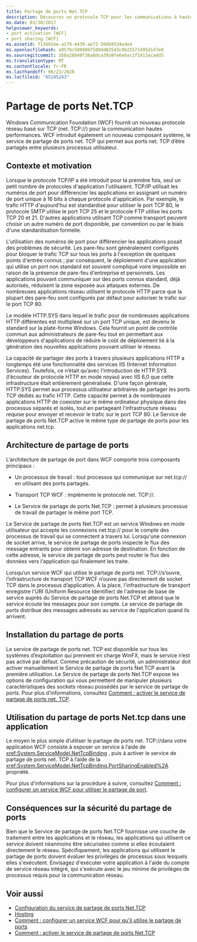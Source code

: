 ```yaml
---
title: Partage de ports Net.TCP
description: Découvrez un protocole TCP pour les communications à hautes performances et le service qui permet aux ports d’être partagés entre plusieurs processus utilisateur dans WCF.
ms.date: 03/30/2017
helpviewer_keywords:
- port activation [WCF]
- port sharing [WCF]
ms.assetid: f13692ee-a179-4439-ae72-50db9534eded
ms.openlocfilehash: a9579c588906f509dd835d3c9b25571495d147e0
ms.sourcegitcommit: 358a28048f36a8dca39a9fe6e6ac1f1913acadd5
ms.translationtype: MT
ms.contentlocale: fr-FR
ms.lasthandoff: 06/23/2020
ms.locfileid: "85245243"
---
```

# <a name="nettcp-port-sharing"></a>Partage de ports Net.TCP
Windows Communication Foundation (WCF) fournit un nouveau protocole réseau basé sur TCP (net. TCP://) pour la communication hautes performances. WCF introduit également un nouveau composant système, le service de partage de ports net. TCP qui permet aux ports net. TCP d’être partagés entre plusieurs processus utilisateur.  
  
## <a name="background-and-motivation"></a>Contexte et motivation  
 Lorsque le protocole TCP/IP a été introduit pour la première fois, seul un petit nombre de protocoles d'application l'utilisaient. TCP/IP utilisait les numéros de port pour différencier les applications en assignant un numéro de port unique à 16 bits à chaque protocole d'application. Par exemple, le trafic HTTP d'aujourd'hui est standardisé pour utiliser le port TCP 80, le protocole SMTP utilise le port TCP 25 et le protocole FTP utilise les ports TCP 20 et 21. D'autres applications utilisant TCP comme transport peuvent choisir un autre numéro de port disponible, par convention ou par le biais d'une standardisation formelle.  
  
 L'utilisation des numéros de port pour différencier les applications posait des problèmes de sécurité. Les pare-feu sont généralement configurés pour bloquer le trafic TCP sur tous les ports à l'exception de quelques points d'entrée connus ; par conséquent, le déploiement d'une application qui utilise un port non standard est souvent compliqué voire impossible en raison de la présence de pare-feu d'entreprise et personnels. Les applications pouvant communiquer sur des ports connus standard, déjà autorisés, réduisent la zone exposée aux attaques externes. De nombreuses applications réseau utilisent le protocole HTTP parce que la plupart des pare-feu sont configurés par défaut pour autoriser le trafic sur le port TCP 80.  
  
 Le modèle HTTP.SYS dans lequel le trafic pour de nombreuses applications HTTP différentes est multiplexé sur un port TCP unique, est devenu le standard sur la plate-forme Windows. Cela fournit un point de contrôle commun aux administrateurs de pare-feu tout en permettant aux développeurs d'applications de réduire le coût de déploiement lié à la génération des nouvelles applications pouvant utiliser le réseau.  
  
 La capacité de partager des ports à travers plusieurs applications HTTP a longtemps été une fonctionnalité des services IIS (Internet Information Services). Toutefois, ce n’était qu’avec l’introduction de HTTP.SYS (l’écouteur de protocole HTTP en mode noyau) avec IIS 6,0 que cette infrastructure était entièrement généralisée. D'une façon générale, HTTP.SYS permet aux processus utilisateur arbitraires de partager les ports TCP dédiés au trafic HTTP. Cette capacité permet à de nombreuses applications HTTP de coexister sur le même ordinateur physique dans des processus séparés et isolés, tout en partageant l'infrastructure réseau requise pour envoyer et recevoir le trafic sur le port TCP 80. Le Service de partage de ports Net.TCP active le même type de partage de ports pour les applications net.tcp.  
  
## <a name="port-sharing-architecture"></a>Architecture de partage de ports  
 L’architecture de partage de port dans WCF comporte trois composants principaux :  
  
- Un processus de travail : tout processus qui communique sur net.tcp:// en utilisant des ports partagés.  
  
- Transport TCP WCF : implémente le protocole net. TCP://.  
  
- Le Service de partage de ports Net.TCP : permet à plusieurs processus de travail de partager le même port TCP.  
  
 Le Service de partage de ports Net.TCP est un service Windows en mode utilisateur qui accepte les connexions net.tcp:// pour le compte des processus de travail qui se connectent à travers lui. Lorsqu'une connexion de socket arrive, le service de partage de ports inspecte le flux des message entrants pour obtenir son adresse de destination. En fonction de cette adresse, le service de partage de ports peut router le flux des données vers l'application qui finalement les traite.  
  
 Lorsqu’un service WCF qui utilise le partage de ports net. TCP://s’ouvre, l’infrastructure de transport TCP WCF n’ouvre pas directement de socket TCP dans le processus d’application. À la place, l'infrastructure de transport enregistre l'URI (Uniform Resource Identifier) de l'adresse de base de service auprès du Service de partage de ports Net.TCP et attend que le service écoute les messages pour son compte.  Le service de partage de ports distribue des messages adressés au service de l'application quand ils arrivent.  
  
## <a name="installing-port-sharing"></a>Installation du partage de ports  
 Le service de partage de ports net. TCP est disponible sur tous les systèmes d’exploitation qui prennent en charge WinFX, mais le service n’est pas activé par défaut. Comme précaution de sécurité, un administrateur doit activer manuellement le Service de partage de ports Net.TCP avant la première utilisation. Le Service de partage de ports Net.TCP expose les options de configuration qui vous permettent de manipuler plusieurs caractéristiques des sockets réseau possédés par le service de partage de ports. Pour plus d’informations, consultez [Comment : activer le service de partage de ports net. TCP](how-to-enable-the-net-tcp-port-sharing-service.md).  
  
## <a name="using-nettcp-port-sharing-in-an-application"></a>Utilisation du partage de ports Net.tcp dans une application  
 Le moyen le plus simple d’utiliser le partage de ports net. TCP://dans votre application WCF consiste à exposer un service à l’aide de <xref:System.ServiceModel.NetTcpBinding> , puis à activer le service de partage de ports net. TCP à l’aide de la <xref:System.ServiceModel.NetTcpBinding.PortSharingEnabled%2A> propriété.  
  
 Pour plus d’informations sur la procédure à suivre, consultez [Comment : configurer un service WCF pour utiliser le partage de port](how-to-configure-a-wcf-service-to-use-port-sharing.md).  
  
## <a name="security-implications-of-port-sharing"></a>Conséquences sur la sécurité du partage de ports  
 Bien que le Service de partage de ports Net.TCP fournisse une couche de traitement entre les applications et le réseau, les applications qui utilisent ce service doivent néanmoins être sécurisées comme si elles écoutaient directement le réseau. Spécifiquement, les applications qui utilisent le partage de ports doivent évaluer les privilèges de processus sous lesquels elles s'exécutent. Envisagez d'exécuter votre application à l'aide du compte de service réseau intégré, qui s'exécute avec le jeu minime de privilèges de processus requis pour la communication réseau.  
  
## <a name="see-also"></a>Voir aussi

- [Configuration du service de partage de ports Net.TCP](configuring-the-net-tcp-port-sharing-service.md)
- [Hosting](hosting.md)
- [Comment : configurer un service WCF pour qu'il utilise le partage de ports](how-to-configure-a-wcf-service-to-use-port-sharing.md)
- [Comment : activer le service de partage de ports Net.TCP](how-to-enable-the-net-tcp-port-sharing-service.md)
